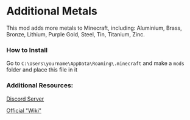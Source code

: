 # Additional Metals
This mod adds more metals to Minecraft, including: Aluminium, Brass, Bronze, Lithium, Purple Gold, Steel, Tin, Titanium, Zinc.

### How to Install
Go to `C:\Users\yourname\AppData\Roaming\.minecraft` and make a `mods` folder and place this file in it

### Additional Resources: 
[Discord Server](https://discord.gg/CdEaxbKyVN)

[Official "Wiki"](https://slyzowo.net/fabric-mods#MoreMetals)
